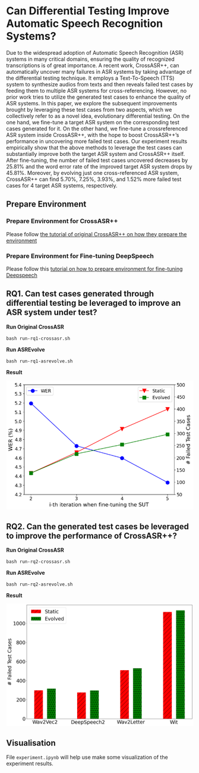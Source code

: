 # Can Differential Testing Improve Automatic Speech Recognition Systems?
 
Due to the widespread adoption of Automatic Speech Recognition (ASR) systems in many critical domains, ensuring the quality of recognized transcriptions is of great importance. A recent work, CrossASR++, can automatically uncover many failures in ASR systems by taking advantage of the differential testing technique. It employs a Text-To-Speech (TTS) system to synthesize audios from texts and then reveals failed test cases by feeding them to multiple ASR systems for cross-referencing. However, no prior work tries to utilize the generated test cases to enhance the quality of ASR systems. In this paper, we explore the subsequent improvements brought by leveraging these test cases from two aspects, which we collectively refer to as a novel idea, evolutionary differential testing. On the one hand, we fine-tune a target ASR system on the corresponding test cases generated for it. On the other hand, we fine-tune a crossreferenced ASR system inside CrossASR++, with the hope to boost CrossASR++’s performance in uncovering more failed test cases. Our experiment results empirically show that the above methods to leverage the test cases can substantially improve both the target ASR system and CrossASR++ itself. After fine-tuning, the number of failed test cases uncovered decreases by 25.81% and the word error rate of the improved target ASR system drops by 45.81%. Moreover, by evolving just one cross-referenced ASR system, CrossASR++ can find 5.70%, 7.25%, 3.93%, and 1.52% more failed test cases for 4 target ASR systems, respectively.


## Prepare Environment

### Prepare Environment for CrossASR++

Please follow [the tutorial of original CrossASR++ on how they prepare the environment](https://github.com/soarsmu/CrossASRplus/tree/main/examples)

### Prepare Environment for Fine-tuning DeepSpeech

Please follow this [tutorial on how to prepare environment for fine-tuning Deepspeech](https://anonymous.4open.science/r/FineTuneDeepSpeech-B7EB/README.md)


## RQ1. Can test cases generated through differential testing be leveraged to improve an ASR system under test?

**Run Original CrossASR**

```
bash run-rq1-crossasr.sh
```


**Run ASREvolve**

```
bash run-rq1-asrevolve.sh
```

**Result** 

![RQ1. Improving System Under Test](/images/rq1.png?raw=true)



## RQ2. Can the generated test cases be leveraged to improve the performance of CrossASR++?

**Run Original CrossASR**

```
bash run-rq2-crossasr.sh
```


**Run ASREvolve**

```
bash run-rq2-asrevolve.sh
```

**Result** 

![RQ2. Improving CrossASR++](/images/rq2-summary.png?raw=true)


## Visualisation

File `experiment.ipynb` will help use make some visualization of the experiment results.
